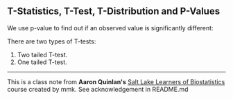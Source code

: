 ## T-Statistics, T-Test, T-Distribution and P-Values

We use p-value to find out if an observed value is significantly different: 

There are two types of T-tests:
1. Two tailed T-test. 
2. One tailed T-test.


---

This is a class note from **Aaron Quinlan's** [Salt Lake Learners of Biostatistics](https://github.com/quinlan-lab/sllobs-biostats) course created by mmk. See acknowledgement in README.md